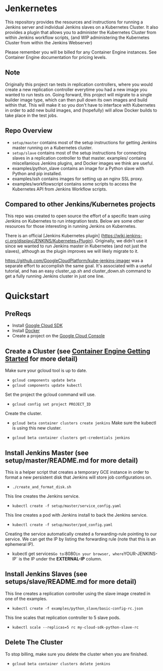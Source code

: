 # Jenkernetes

This repository provides the resources and instructions for running a Jenkins server and individual Jenkins slaves on a Kubernetes Cluster. It also provides a plugin that allows you to administer the Kubernetes Cluster from within Jenkins workflow scripts, (and WIP administering the Kubernetes Cluster from within the Jenkins Webserver)

Please remember you will be billed for any Container Engine instances. See 
Container Engine documentation for pricing levels.

## Note

Originally this project ran tests in replication controllers, where you would create a new replication controller everytime you had a new image you wanted to run tests on. Going forward, this project will migrate to a single builder image type, which can then pull down its own images and build within that. This will make it so you don't have to interface with Kubernetes in order to add new build images, and (hopefully) will allow Docker builds to take place in the test jobs.

## Repo Overview

* `setup/master` contains most of the setup instructions for getting Jenkins 
master running on a Kubernetes cluster.
* `setup/slave` contains most of the setup instructions for connecting slaves in
 a replication controller to that master.
examples/ contains miscellanious Jenkins plugins, and Docker images we think are useful.
* examples/python_slave contains an image for a Python slave with Python and 
 pip installed.
* examples/ssh contains images for setting up an nginx SSL proxy.
* examples/workflowscript contains some scripts to access the Kubernetes API 
from Jenkins Workflow scripts.

## Compared to other Jenkins/Kubernetes projects

This repo was created to open source the effort of a specific team using
Jenkins on Kubernetes to run integration tests. Below are some other
resources for those interesting in running Jenkins on Kubernetes.

There is an official [Jenkins Kubernetes plugin]
(https://wiki.jenkins-ci.org/display/JENKINS/Kubernetes+Plugin). Originally, 
we didn't use it since we wanted to run Jenkins master in Kubernetes (and not
just the slaves), although as the plugin improves we will likely migrate to it.

https://github.com/GoogleCloudPlatform/kube-jenkins-imager was a separate 
effort to accomplish the same goal. It's associated with a useful tutorial, and
has an easy cluster_up.sh and cluster_down.sh command to get a fully running
Jenkins cluster in just one line.

# Quickstart

## PreReqs
 
* Install [Google Cloud SDK](https://cloud.google.com/sdk/)
* Install [Docker](https://www.docker.com/)
* Create a project on the [Google Cloud Console](https://console.developers.google.com/)

## Create a Cluster (see [Container Engine Getting Started](https://cloud.google.com/container-engine/docs/getting-started) for more detail)

Make sure your gcloud tool is up to date.
* `gcloud components update beta`
* `gcloud components update kubectl`

Set the project the gcloud command will use.

* `gcloud config set project PROJECT_ID`

Create the cluster.

* `gcloud beta container clusters create jenkins`
Make sure the kubectl is using this new cluster.

* `gcloud beta container clusters get-credentials jenkins`

## Install Jenkins Master (see setup/master/README.md for more detail)

This is a helper script that creates a temporary GCE instance in order to format a new persistent disk that Jenkins will store job configurations on.

* `./create_and_format_disk.sh`

This line creates the Jenkins service.
* `kubectl create -f setup/master/service_config.yaml`

This line creates a pod with Jenkins install to back the Jenkins service.

* `kubectl create -f setup/master/pod_config.yaml`

Creating the service automatically created a forwarding-rule pointing to our 
service. We can get the IP by listing the forwarding rule (note that this is 
an ephemeral IP).
* kubectl get services`
Go to `<YOUR-JENKINS-IP>:8080` in your browser, where `YOUR-JENKINS-IP` is the IP under the **EXTERNAL-IP** column.

## Install Jenkins Slaves (see setups/slave/README.md for more detail)

 This line creates a replication controller using the slave image created in one of the examples.

* `kubectl create -f examples/python_slave/basic-config-rc.json`

This line scales that replication controller to 5 slave pods.

* `kubectl scale --replicas=5 rc my-cloud-sdk-python-slave-rc`


## Delete The Cluster

To stop billing, make sure you delete the cluster when you are finished.

* `gcloud beta container clusters delete jenkins`
